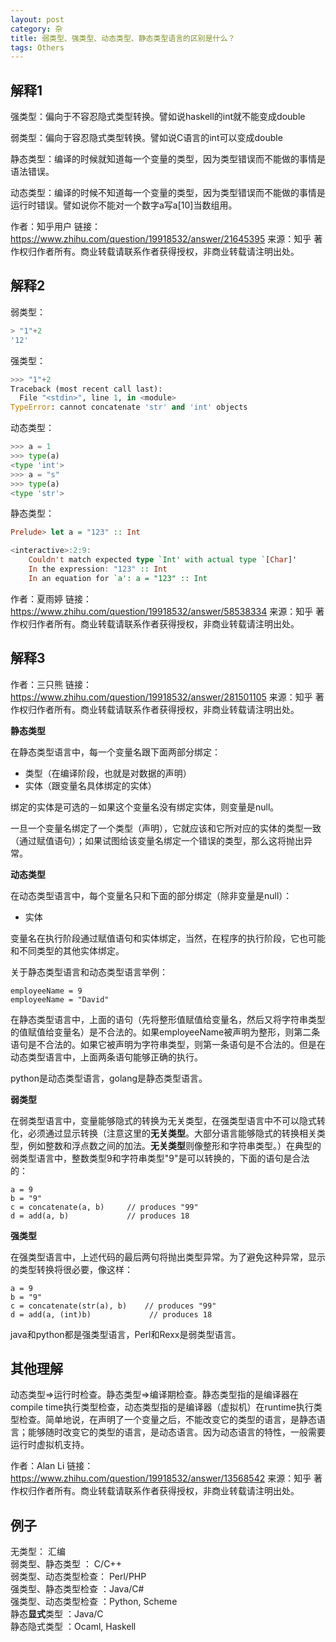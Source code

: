 ```yaml
---
layout: post
category: 杂
title: 弱类型、强类型、动态类型、静态类型语言的区别是什么？
tags: Others
---
```


## 解释1

强类型：偏向于不容忍隐式类型转换。譬如说haskell的int就不能变成double

弱类型：偏向于容忍隐式类型转换。譬如说C语言的int可以变成double

静态类型：编译的时候就知道每一个变量的类型，因为类型错误而不能做的事情是语法错误。

动态类型：编译的时候不知道每一个变量的类型，因为类型错误而不能做的事情是运行时错误。譬如说你不能对一个数字a写a[10]当数组用。



作者：知乎用户
链接：https://www.zhihu.com/question/19918532/answer/21645395
来源：知乎
著作权归作者所有。商业转载请联系作者获得授权，非商业转载请注明出处。



## 解释2

弱类型：

```js
> "1"+2
'12'
```

强类型：

```python
>>> "1"+2
Traceback (most recent call last):
  File "<stdin>", line 1, in <module>
TypeError: cannot concatenate 'str' and 'int' objects
```

动态类型：

```python
>>> a = 1
>>> type(a)
<type 'int'>
>>> a = "s"
>>> type(a)
<type 'str'>
```

静态类型：

```haskell
Prelude> let a = "123" :: Int

<interactive>:2:9:
    Couldn't match expected type `Int' with actual type `[Char]'
    In the expression: "123" :: Int
    In an equation for `a': a = "123" :: Int
```



作者：夏雨婷
链接：https://www.zhihu.com/question/19918532/answer/58538334
来源：知乎
著作权归作者所有。商业转载请联系作者获得授权，非商业转载请注明出处。



## 解释3

作者：三只熊
链接：https://www.zhihu.com/question/19918532/answer/281501105
来源：知乎
著作权归作者所有。商业转载请联系作者获得授权，非商业转载请注明出处。



**静态类型**

在静态类型语言中，每一个变量名跟下面两部分绑定：

- 类型（在编译阶段，也就是对数据的声明）
- 实体（跟变量名具体绑定的实体）   

绑定的实体是可选的－如果这个变量名没有绑定实体，则变量是null。

一旦一个变量名绑定了一个类型（声明），它就应该和它所对应的实体的类型一致（通过赋值语句）；如果试图给该变量名绑定一个错误的类型，那么这将抛出异常。



**动态类型**

在动态类型语言中，每个变量名只和下面的部分绑定（除非变量是null）：

- 实体

变量名在执行阶段通过赋值语句和实体绑定，当然，在程序的执行阶段，它也可能和不同类型的其他实体绑定。



关于静态类型语言和动态类型语言举例：

```text
employeeName = 9
employeeName = "David"
```

在静态类型语言中，上面的语句（先将整形值赋值给变量名，然后又将字符串类型的值赋值给变量名）是不合法的。如果employeeName被声明为整形，则第二条语句是不合法的。如果它被声明为字符串类型，则第一条语句是不合法的。但是在动态类型语言中，上面两条语句能够正确的执行。

python是动态类型语言，golang是静态类型语言。



**弱类型**

在弱类型语言中，变量能够隐式的转换为无关类型，在强类型语言中不可以隐式转化，必须通过显示转换（注意这里的**无关类型**。大部分语言能够隐式的转换相关类型，例如整数和浮点数之间的加法。**无关类型**则像整形和字符串类型。）在典型的弱类型语言中，整数类型9和字符串类型"9"是可以转换的，下面的语句是合法的：

```text
a = 9
b = "9"
c = concatenate(a, b)     // produces "99"
d = add(a, b)             // produces 18
```



**强类型**

在强类型语言中，上述代码的最后两句将抛出类型异常。为了避免这种异常，显示的类型转换将很必要，像这样：

```text
a = 9
b = "9"
c = concatenate(str(a), b)    // produces "99"
d = add(a, (int)b)             // produces 18
```

java和python都是强类型语言，Perl和Rexx是弱类型语言。

## 其他理解

动态类型=>运行时检查。静态类型=>编译期检查。静态类型指的是编译器在compile time执行类型检查，动态类型指的是编译器（虚拟机）在runtime执行类型检查。简单地说，在声明了一个变量之后，不能改变它的类型的语言，是静态语言；能够随时改变它的类型的语言，是动态语言。因为动态语言的特性，一般需要运行时虚拟机支持。



作者：Alan Li
链接：https://www.zhihu.com/question/19918532/answer/13568542
来源：知乎
著作权归作者所有。商业转载请联系作者获得授权，非商业转载请注明出处。

## 例子

无类型： 汇编\
弱类型、静态类型 ： C/C++\
弱类型、动态类型检查： Perl/PHP\
强类型、静态类型检查 ：Java/C#\
强类型、动态类型检查 ：Python, Scheme\
静态**显式**类型 ：Java/C\
静态隐式类型 ：Ocaml, Haskell